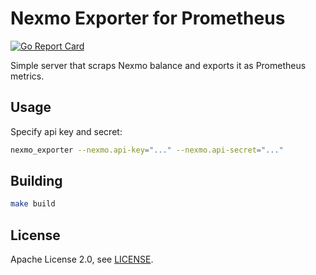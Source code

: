 # Nexmo Exporter for Prometheus

[![Go Report Card](https://goreportcard.com/badge/github.com/pzinovkin/nexmo_exporter)](https://goreportcard.com/report/github.com/pzinovkin/nexmo_exporter)

Simple server that scraps Nexmo balance and exports it as Prometheus metrics.

## Usage

Specify api key and secret:

```bash
nexmo_exporter --nexmo.api-key="..." --nexmo.api-secret="..."
```


## Building

```bash
make build
```

## License

Apache License 2.0, see [LICENSE](https://github.com/prometheus/haproxy_exporter/blob/master/LICENSE).